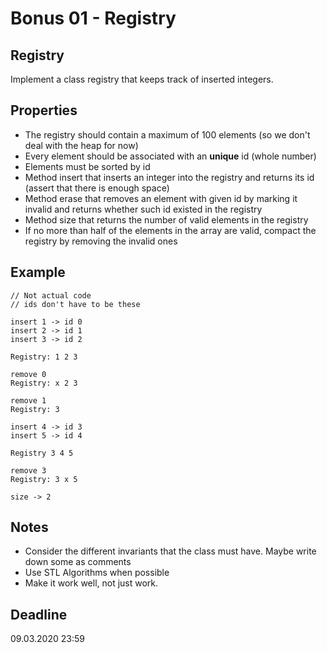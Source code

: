 # Bonus 01 - Registry

## Registry

Implement a class registry that keeps track of inserted integers.

## Properties

- The registry should contain a maximum of 100 elements (so we don't deal with the heap for now)
- Every element should be associated with an **unique** id (whole number)
- Elements must be sorted by id
- Method insert that inserts an integer into the registry and returns its id (assert that there is enough space)
- Method erase that removes an element with given id by marking it invalid and returns whether such id existed in the registry
- Method size that returns the number of valid elements in the registry
- If no more than half of the elements in the array are valid, compact the registry by removing the invalid ones

## Example

```
// Not actual code
// ids don't have to be these

insert 1 -> id 0
insert 2 -> id 1
insert 3 -> id 2

Registry: 1 2 3

remove 0
Registry: x 2 3

remove 1
Registry: 3

insert 4 -> id 3
insert 5 -> id 4

Registry 3 4 5

remove 3
Registry: 3 x 5

size -> 2
```

## Notes

- Consider the different invariants that the class must have. Maybe write down some as comments
- Use STL Algorithms when possible
- Make it work well, not just work.

## Deadline

09.03.2020 23:59
